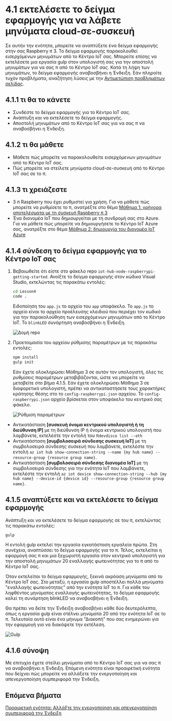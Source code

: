 <properties
 pageTitle="Εκτελέστε το δείγμα εφαρμογής για να λάβετε μηνύματα cloud-σε-συσκευή | Microsoft Azure"
 description="Το δείγμα εφαρμογής στο Μάθημα 4 εκτελείται σε το π και παρακολουθεί την εισερχόμενων μηνυμάτων από το Κέντρο IoT σας. Μια νέα εργασία gulp στέλνει μηνύματα σε π σας από το Κέντρο IoT σας να αναβοσβήνει η Ένδειξη."
 services="iot-hub"
 documentationCenter=""
 authors="shizn"
 manager="timlt"
 tags=""
 keywords=""/>

<tags
 ms.service="iot-hub"
 ms.devlang="multiple"
 ms.topic="article"
 ms.tgt_pltfrm="na"
 ms.workload="na"
 ms.date="10/21/2016"
 ms.author="xshi"/>

# <a name="41-run-the-sample-application-to-receive-cloud-to-device-messages"></a>4.1 εκτελέσετε το δείγμα εφαρμογής για να λάβετε μηνύματα cloud-σε-συσκευή

Σε αυτήν την ενότητα, μπορείτε να αναπτύξετε ένα δείγμα εφαρμογής στην σας Raspberry π 3. Το δείγμα εφαρμογής παρακολουθεί εισερχόμενων μηνυμάτων από το Κέντρο IoT σας. Μπορείτε επίσης να εκτελέσετε μια εργασία gulp στον υπολογιστή σας για την αποστολή μηνυμάτων για να σας π από το Κέντρο IoT σας. Κατά τη λήψη των μηνυμάτων, το δείγμα εφαρμογής αναβοσβήνει η Ένδειξη. Εάν πληροίτε τυχόν προβλήματα, αναζήτηση λύσεις με την [Αντιμετώπιση προβλημάτων σελίδας](iot-hub-raspberry-pi-kit-node-troubleshooting.md).

## <a name="411-what-you-will-do"></a>4.1.1 τι θα το κάνετε

- Συνδέστε το δείγμα εφαρμογής για το Κέντρο IoT σας.
- Ανάπτυξη και να εκτελέσετε το δείγμα εφαρμογής.
- Αποστολή μηνυμάτων από το Κέντρο IoT σας για να σας π να αναβοσβήνει η Ένδειξη.

## <a name="412-what-you-will-learn"></a>4.1.2 τι θα μάθετε

- Μάθετε πώς μπορείτε να παρακολουθείτε εισερχόμενων μηνυμάτων από το Κέντρο IoT σας.
- Πώς μπορείτε να στείλετε μηνύματα cloud-σε-συσκευή από το Κέντρο IoT σας σε το π. 

## <a name="413-what-do-you-need"></a>4.1.3 τι χρειάζεστε

- 3 π Raspberry που έχει ρυθμιστεί για χρήση. Για να μάθετε πώς μπορείτε να ρυθμίσετε το π, ανατρέξτε στο θέμα [Μάθημα 1: γρήγορα αποτελέσματα με τη συσκευή Raspberry π 3](iot-hub-raspberry-pi-kit-node-get-started.md)
- Ένα διανομέα IoT που δημιουργείται με τη συνδρομή σας στο Azure. Για να μάθετε πώς μπορείτε να δημιουργήσετε το Κέντρο IoT Azure σας, ανατρέξτε στο θέμα [Μάθημα 2: δημιουργία του διανομέα IoT Azure](iot-hub-raspberry-pi-kit-node-get-started.md)

## <a name="414-connect-the-sample-application-to-your-iot-hub"></a>4.1.4 σύνδεση το δείγμα εφαρμογής για το Κέντρο IoT σας

1. Βεβαιωθείτε ότι είστε στο φάκελο repo `iot-hub-node-raspberrypi-getting-started`. Ανοίξτε το δείγμα εφαρμογής στον κώδικα Visual Studio, εκτελώντας τις παρακάτω εντολές:

    ```bash
    cd Lesson4
    code .
    ```

    Ειδοποίηση του `app.js` το αρχείο του `app` υποφάκελο. Το `app.js` το αρχείο είναι το αρχείο προέλευσης κλειδιού που περιέχει τον κωδικό για την παρακολούθηση των εισερχόμενων μηνυμάτων από το Κέντρο IoT. Το `blinkLED` συνάρτηση αναβοσβήνει η Ένδειξη.

    ![Δομή repo](media/iot-hub-raspberry-pi-lessons/lesson4/repo_structure.png)

2. Προετοιμασία του αρχείου ρύθμισης παραμέτρων με τις παρακάτω εντολές:

    ```bash
    npm install
    gulp init
    ```

    Εάν έχετε ολοκληρώσει Μάθημα 3 σε αυτόν τον υπολογιστή, όλες τις ρυθμίσεις παραμέτρων μεταβιβάζονται, ώστε να μπορείτε να μεταβείτε στο βήμα 4.1.5. Εάν έχετε ολοκληρώσει Μάθημα 3 σε διαφορετικό υπολογιστή, πρέπει να αντικαταστήσετε τους χαρακτήρες κράτησης θέσης στο το `config-raspberrypi.json` αρχείου. Το `config-raspberrypi.json` αρχείο βρίσκεται στον υποφάκελο του κεντρικό σας φάκελο.

    ![Ρύθμιση παραμέτρων](media/iot-hub-raspberry-pi-lessons/lesson4/config_raspberrypi.png)

- Αντικατάσταση **[συσκευή όνομα κεντρικού υπολογιστή ή τη διεύθυνση IP]** με τη διεύθυνση IP ή όνομα κεντρικού υπολογιστή που λαμβάνετε, εκτελέστε την εντολή του π`devdisco list --eth`
- Αντικατάσταση **[συμβολοσειρά σύνδεσης συσκευή IoT]** με τη συμβολοσειρά σύνδεσης συσκευή που λαμβάνετε, εκτελέστε την εντολή `az iot hub show-connection-string --name {my hub name} --resource-group {resource group name}`.
- Αντικατάσταση **[συμβολοσειρά σύνδεσης διανομέα IoT]** με τη συμβολοσειρά σύνδεσης για την ενότητα IoT που λαμβάνετε, εκτελέστε την εντολή `az iot device show-connection-string --hub {my hub name} --device-id {device id} --resource-group {resource group name}`.

## <a name="415-deploy-and-run-the-sample-application"></a>4.1.5 αναπτύξετε και να εκτελέσετε το δείγμα εφαρμογής

Ανάπτυξη και να εκτελέσετε το δείγμα εφαρμογής σε του π, εκτελώντας τις παρακάτω εντολές:
  
```
gulp
```

Η εντολή gulp εκτελεί την εργασία εγκατάσταση εργαλεία πρώτα. Στη συνέχεια, αναπτύσσει το δείγμα εφαρμογής για το π. Τέλος, εκτελείται η εφαρμογή σας π και μια ξεχωριστή εργασία στον κεντρικό υπολογιστή για την αποστολή μηνυμάτων 20 εναλλαγής φωτεινότητας για το π από το Κέντρο IoT σας.

Όταν εκτελείται το δείγμα εφαρμογής, ξεκινά ακρόαση μηνύματα από το Κέντρο IoT σας. Στο μεταξύ, η εργασία gulp αποστέλλει πολλά μηνύματα "εναλλαγής φωτεινότητας" από την ενότητα IoT το π. Για κάθε του ληφθέντος μηνύματος εναλλαγής φωτεινότητας, το δείγμα εφαρμογής καλεί τη συνάρτηση blinkLED να αναβοσβήνει η Ένδειξη.

Θα πρέπει να δείτε την Ένδειξη αναβοσβήνει κάθε δύο δευτερόλεπτα, όπως η εργασία gulp είναι στέλνει μηνύματα 20 από την ενότητα IoT σε το π. Τελευταία αυτό είναι ένα μήνυμα "Διακοπή" που σας ενημερώνει για την εφαρμογή για να διακόψετε την εκτέλεση.

![Gulp](media/iot-hub-raspberry-pi-lessons/lesson4/gulp_blink.png)

## <a name="416-summary"></a>4.1.6 σύνοψη

Με επιτυχία έχετε στείλει μηνύματα από το Κέντρο IoT σας για να σας π να αναβοσβήνει η Ένδειξη. Επόμενη ενότητα είναι προαιρετική ενότητα που δείχνει πώς μπορείτε να αλλάξετε την ενεργοποίηση και απενεργοποίηση συμπεριφορά την Ένδειξη.

## <a name="next-steps"></a>Επόμενα βήματα

[Προαιρετική ενότητα: Αλλάξτε την ενεργοποίηση και απενεργοποίηση συμπεριφορά την Ένδειξη](iot-hub-raspberry-pi-kit-node-lesson4-change-led-behavior.md)